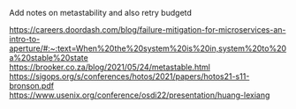 Add notes on metastability
and also retry budgetd

https://careers.doordash.com/blog/failure-mitigation-for-microservices-an-intro-to-aperture/#:~:text=When%20the%20system%20is%20in,system%20to%20a%20stable%20state
https://brooker.co.za/blog/2021/05/24/metastable.html
https://sigops.org/s/conferences/hotos/2021/papers/hotos21-s11-bronson.pdf
https://www.usenix.org/conference/osdi22/presentation/huang-lexiang
